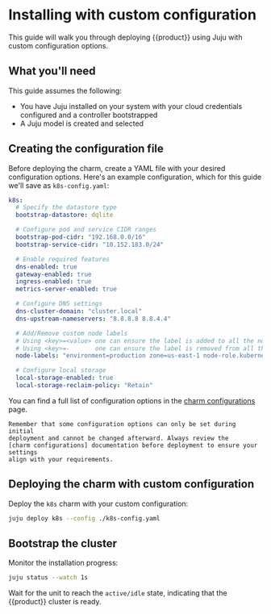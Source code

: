 # Installing with custom configuration

This guide will walk you through deploying {{product}} using Juju with custom
configuration options.

## What you'll need

This guide assumes the following:

-  You have Juju installed on your system with your cloud credentials
configured and a controller bootstrapped
- A Juju model is created and selected

## Creating the configuration file

Before deploying the charm, create a YAML file with your desired configuration
options. Here's an example configuration, which for this guide we'll save as
`k8s-config.yaml`:

```yaml
k8s:
  # Specify the datastore type
  bootstrap-datastore: dqlite

  # Configure pod and service CIDR ranges
  bootstrap-pod-cidr: "192.168.0.0/16"
  bootstrap-service-cidr: "10.152.183.0/24"

  # Enable required features
  dns-enabled: true
  gateway-enabled: true
  ingress-enabled: true
  metrics-server-enabled: true

  # Configure DNS settings
  dns-cluster-domain: "cluster.local"
  dns-upstream-nameservers: "8.8.8.8 8.8.4.4"

  # Add/Remove custom node labels
  # Using <key>=<value> one can ensure the label is added to all the nodes of this application
  # Using <key>=-       one can ensure the label is removed from all the nodes of this application
  node-labels: "environment=production zone=us-east-1 node-role.kubernetes.io/worker=-"

  # Configure local storage
  local-storage-enabled: true
  local-storage-reclaim-policy: "Retain"
```

You can find a full list of configuration options in the
[charm configurations] page.

```{note}
Remember that some configuration options can only be set during initial
deployment and cannot be changed afterward. Always review the
[charm configurations] documentation before deployment to ensure your settings
align with your requirements.
```

## Deploying the charm with custom configuration

Deploy the `k8s` charm with your custom configuration:

```bash
juju deploy k8s --config ./k8s-config.yaml
```

## Bootstrap the cluster

Monitor the installation progress:

```bash
juju status --watch 1s
```

Wait for the unit to reach the `active/idle` state, indicating that the
{{product}} cluster is ready.

<!-- LINKS -->
[charm configurations]: https://charmhub.io/k8s/configurations
